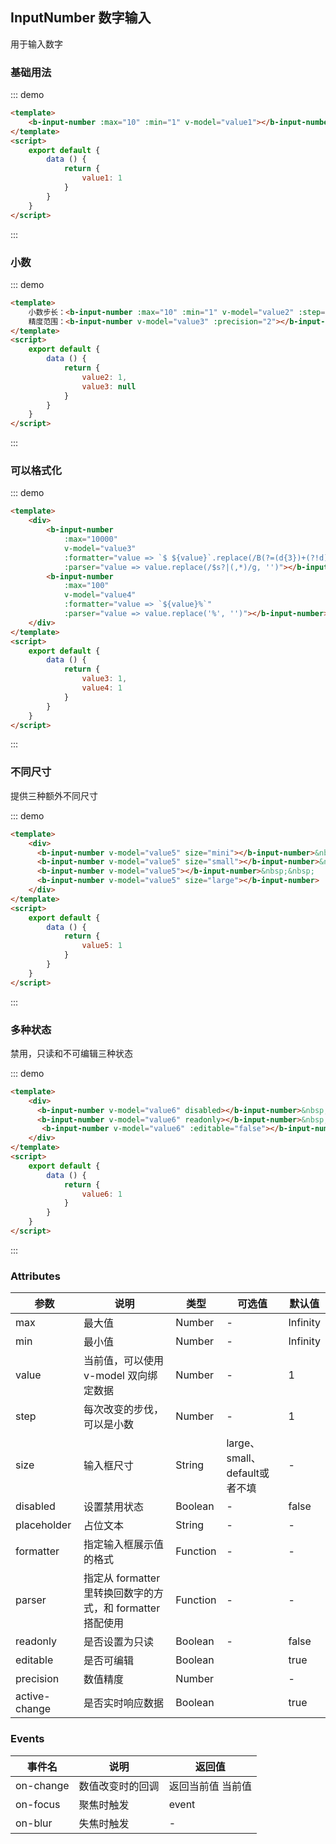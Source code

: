 ## InputNumber 数字输入

<template>
    <div class="global-anchor">
      <b-anchor :scroll-offset="100">
        <b-anchor-link href="#ji-chu-yong-fa" title="基础用法"></b-anchor-link>
        <b-anchor-link href="#xiao-shu" title="小数"></b-anchor-link>
        <b-anchor-link href="#ke-yi-ge-shi-hua" title="可以格式化"></b-anchor-link>
        <b-anchor-link href="#bu-tong-chi-cun" title="不同尺寸"></b-anchor-link>
        <b-anchor-link href="#duo-chong-zhuang-tai" title="多种状态"></b-anchor-link>
        <b-anchor-link href="#attributes" title="Attributes"></b-anchor-link>
        <b-anchor-link href="#events" title="Events"></b-anchor-link>
      </b-anchor>
    </div>
</template>

用于输入数字

### 基础用法

::: demo
```html
<template>
    <b-input-number :max="10" :min="1" v-model="value1"></b-input-number>
</template>
<script>
    export default {
        data () {
            return {
                value1: 1
            }
        }
    }
</script>
```
:::

### 小数

::: demo
```html
<template>
    小数步长：<b-input-number :max="10" :min="1" v-model="value2" :step="0.2"></b-input-number>
    精度范围：<b-input-number v-model="value3" :precision="2"></b-input-number>
</template>
<script>
    export default {
        data () {
            return {
                value2: 1,
                value3: null
            }
        }
    }
</script>
```
:::

### 可以格式化

::: demo
```html
<template>
    <div>
        <b-input-number
            :max="10000"
            v-model="value3"
            :formatter="value => `$ ${value}`.replace(/B(?=(d{3})+(?!d))/g, ',')"
            :parser="value => value.replace(/$s?|(,*)/g, '')"></b-input-number>&nbsp;&nbsp;
        <b-input-number
            :max="100"
            v-model="value4"
            :formatter="value => `${value}%`"
            :parser="value => value.replace('%', '')"></b-input-number>
    </div>
</template>
<script>
    export default {
        data () {
            return {
                value3: 1,
                value4: 1
            }
        }
    }
</script>
```
:::

### 不同尺寸

提供三种额外不同尺寸

::: demo
```html
<template>
    <div>
      <b-input-number v-model="value5" size="mini"></b-input-number>&nbsp;
      <b-input-number v-model="value5" size="small"></b-input-number>&nbsp;&nbsp;
      <b-input-number v-model="value5"></b-input-number>&nbsp;&nbsp;
      <b-input-number v-model="value5" size="large"></b-input-number>
    </div>
</template>
<script>
    export default {
        data () {
            return {
                value5: 1
            }
        }
    }
</script>
```
:::

### 多种状态

禁用，只读和不可编辑三种状态

::: demo
```html
<template>
    <div>
      <b-input-number v-model="value6" disabled></b-input-number>&nbsp;&nbsp;
      <b-input-number v-model="value6" readonly></b-input-number>&nbsp;&nbsp;
       <b-input-number v-model="value6" :editable="false"></b-input-number>
    </div>
</template>
<script>
    export default {
        data () {
            return {
                value6: 1
            }
        }
    }
</script>
```
:::

### Attributes

| 参数      | 说明    | 类型      | 可选值       | 默认值   |
|---------- |-------- |---------- |-------------  |-------- |
|max|	最大值	|Number	|-  |Infinity|
|min	|最小值|	Number|	- |Infinity|
|value|	当前值，可以使用 v-model 双向绑定数据|	Number| - |	1|
|step|	每次改变的步伐，可以是小数|	Number| - |	1|
|size	|输入框尺寸|String| large、small、default或者不填|	- |
|disabled|	设置禁用状态	|Boolean| - |	false|
|placeholder|	占位文本|	String| -|	- |
|formatter	|指定输入框展示值的格式|	Function| -|	-|
|parser	|指定从 formatter 里转换回数字的方式，和 formatter 搭配使用|	Function| - |	-|
|readonly	|是否设置为只读|	Boolean|-|	false|
|editable	|是否可编辑|	Boolean| |	true|
|precision	|数值精度|	Number| |	-|
|active-change|	是否实时响应数据|	Boolean| |	true|

### Events 

| 事件名      | 说明    | 返回值      |
|---------- |-------- |---------- |
|on-change|	数值改变时的回调|返回当前值	当前值|
|on-focus|	聚焦时触发|	event|
|on-blur|	失焦时触发|	-|
